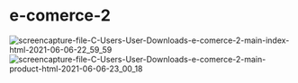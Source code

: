 # e-comerce-2

![screencapture-file-C-Users-User-Downloads-e-comerce-2-main-index-html-2021-06-06-22_59_59](https://user-images.githubusercontent.com/64583663/120933244-03661c00-c71b-11eb-9a43-3575c4a059f4.png)
![screencapture-file-C-Users-User-Downloads-e-comerce-2-main-product-html-2021-06-06-23_00_18](https://user-images.githubusercontent.com/64583663/120933247-05c87600-c71b-11eb-87b8-130fe3589d26.png)
